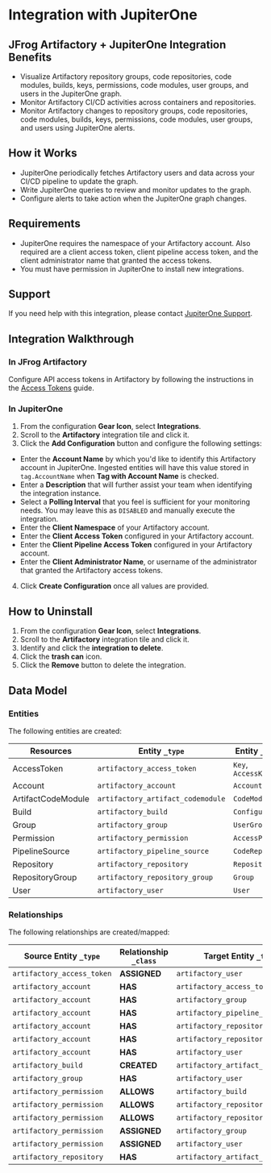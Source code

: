 # Integration with JupiterOne

## JFrog Artifactory + JupiterOne Integration Benefits

- Visualize Artifactory repository groups, code repositories, code modules,
  builds, keys, permissions, code modules, user groups, and users in the
  JupiterOne graph.
- Monitor Artifactory CI/CD activities across containers and repositories.
- Monitor Artifactory changes to repository groups, code repositories, code
  modules, builds, keys, permissions, code modules, user groups, and users using
  JupiterOne alerts.

## How it Works

- JupiterOne periodically fetches Artifactory users and data across your 
CI/CD pipeline to update the graph.
- Write JupiterOne queries to review and monitor updates to the graph.
- Configure alerts to take action when the JupiterOne graph changes.

## Requirements

- JupiterOne requires the namespace of your Artifactory account. Also required
are a client access token, client pipeline access token, and the client 
administrator name that granted the access tokens.
- You must have permission in JupiterOne to install new integrations.

## Support

If you need help with this integration, please contact
[JupiterOne Support](https://support.jupiterone.io).

## Integration Walkthrough

### In JFrog Artifactory

Configure API access tokens in Artifactory by following the instructions 
in the 
[Access Tokens](https://www.jfrog.com/confluence/display/JFROG/Access+Tokens#AccessTokens-CreateToken)
guide.

### In JupiterOne

1. From the configuration **Gear Icon**, select **Integrations**.
2. Scroll to the **Artifactory** integration tile and click it.
3. Click the **Add Configuration** button and configure the following settings:
- Enter the **Account Name** by which you'd like to identify this Artifactory
   account in JupiterOne. Ingested entities will have this value stored in
   `tag.AccountName` when **Tag with Account Name** is checked.
- Enter a **Description** that will further assist your team when identifying
   the integration instance.
- Select a **Polling Interval** that you feel is sufficient for your monitoring
   needs. You may leave this as `DISABLED` and manually execute the integration.
- Enter the **Client Namespace** of your Artifactory account.
- Enter the **Client Access Token** configured in your Artifactory account.
- Enter the **Client Pipeline Access Token** configured in your Artifactory account.
- Enter the **Client Administrator Name**, or username of the administrator that
granted the Artifactory access tokens.
4. Click **Create Configuration** once all values are provided.

## How to Uninstall

1. From the configuration **Gear Icon**, select **Integrations**.
2. Scroll to the **Artifactory** integration tile and click it.
3. Identify and click the **integration to delete**.
4. Click the **trash can** icon.
5. Click the **Remove** button to delete the integration.

<!-- {J1_DOCUMENTATION_MARKER_START} -->
<!--
********************************************************************************
NOTE: ALL OF THE FOLLOWING DOCUMENTATION IS GENERATED USING THE
"j1-integration document" COMMAND. DO NOT EDIT BY HAND! PLEASE SEE THE DEVELOPER
DOCUMENTATION FOR USAGE INFORMATION:

https://github.com/JupiterOne/sdk/blob/master/docs/integrations/development.md
********************************************************************************
-->

## Data Model

### Entities

The following entities are created:

| Resources          | Entity `_type`                    | Entity `_class`    |
| ------------------ | --------------------------------- | ------------------ |
| AccessToken        | `artifactory_access_token`        | `Key`, `AccessKey` |
| Account            | `artifactory_account`             | `Account`          |
| ArtifactCodeModule | `artifactory_artifact_codemodule` | `CodeModule`       |
| Build              | `artifactory_build`               | `Configuration`    |
| Group              | `artifactory_group`               | `UserGroup`        |
| Permission         | `artifactory_permission`          | `AccessPolicy`     |
| PipelineSource     | `artifactory_pipeline_source`     | `CodeRepo`         |
| Repository         | `artifactory_repository`          | `Repository`       |
| RepositoryGroup    | `artifactory_repository_group`    | `Group`            |
| User               | `artifactory_user`                | `User`             |

### Relationships

The following relationships are created/mapped:

| Source Entity `_type`      | Relationship `_class` | Target Entity `_type`             |
| -------------------------- | --------------------- | --------------------------------- |
| `artifactory_access_token` | **ASSIGNED**          | `artifactory_user`                |
| `artifactory_account`      | **HAS**               | `artifactory_access_token`        |
| `artifactory_account`      | **HAS**               | `artifactory_group`               |
| `artifactory_account`      | **HAS**               | `artifactory_pipeline_source`     |
| `artifactory_account`      | **HAS**               | `artifactory_repository`          |
| `artifactory_account`      | **HAS**               | `artifactory_repository_group`    |
| `artifactory_account`      | **HAS**               | `artifactory_user`                |
| `artifactory_build`        | **CREATED**           | `artifactory_artifact_codemodule` |
| `artifactory_group`        | **HAS**               | `artifactory_user`                |
| `artifactory_permission`   | **ALLOWS**            | `artifactory_build`               |
| `artifactory_permission`   | **ALLOWS**            | `artifactory_repository`          |
| `artifactory_permission`   | **ALLOWS**            | `artifactory_repository_group`    |
| `artifactory_permission`   | **ASSIGNED**          | `artifactory_group`               |
| `artifactory_permission`   | **ASSIGNED**          | `artifactory_user`                |
| `artifactory_repository`   | **HAS**               | `artifactory_artifact_codemodule` |

<!--
********************************************************************************
END OF GENERATED DOCUMENTATION AFTER BELOW MARKER
********************************************************************************
-->
<!-- {J1_DOCUMENTATION_MARKER_END} -->
